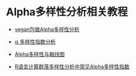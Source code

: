 # Alpha多样性分析相关教程

+ [vegan包做Alpha多样性分析](https://www.jianshu.com/p/81bf2d9097cc)

+ [α 多样性指数分析](https://www.jianshu.com/p/6abef38acbd3)

+ [Alpha多样性与箱线图](https://github.com/YongxinLiu/MicrobiomeStatPlot/blob/master/211AlphaBoxplot/211.Alpha%E5%A4%9A%E6%A0%B7%E6%80%A7%E7%AE%B1%E7%BA%BF%E5%9B%BE.md)

+ [R语言计算群落多样性分析中常见Alpha多样性指数](https://cloud.tencent.com/developer/article/1667365)
